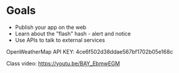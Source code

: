 # Goals

* Publish your app on the web
* Learn about the "flash" hash - alert and notice
* Use APIs to talk to external services


OpenWeatherMap API KEY: 4ce6f502d38ddae567bf1702b05e168c

Class video: https://youtu.be/BAY_EbmwEGM
